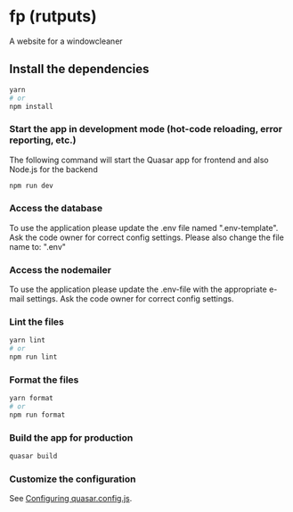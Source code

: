 # fp (rutputs)

A website for a windowcleaner

## Install the dependencies

```bash
yarn
# or
npm install
```

### Start the app in development mode (hot-code reloading, error reporting, etc.)

The following command will start the Quasar app for frontend and also Node.js for the backend

```bash
npm run dev
```

### Access the database

To use the application please update the .env file named ".env-template". Ask the code owner for correct config settings. Please also change the file name to: ".env"

### Access the nodemailer

To use the application please update the .env-file with the appropriate e-mail settings. Ask the code owner for correct config settings.

### Lint the files

```bash
yarn lint
# or
npm run lint
```

### Format the files

```bash
yarn format
# or
npm run format
```

### Build the app for production

```bash
quasar build
```

### Customize the configuration

See [Configuring quasar.config.js](https://v2.quasar.dev/quasar-cli-vite/quasar-config-js).
